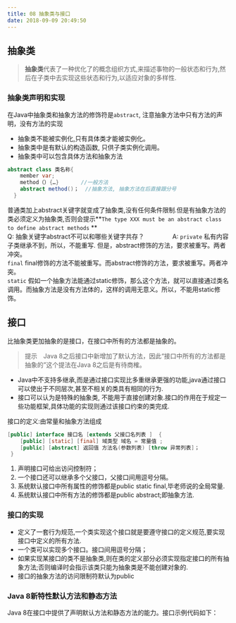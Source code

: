 ```yaml
---
title: 08 抽象类与接口
date: 2018-09-09 20:49:50
---
```

## 抽象类
> **抽象类**代表了一种优化了的概念组织方式,来描述事物的一般状态和行为,然后在子类中去实现这些状态和行为,以适应对象的多样性. 

### 抽象类声明和实现
在Java中抽象类和抽象方法的修饰符是`abstract`, 注意抽象方法中只有方法的声明，没有方法的实现

* 抽象类不能被实例化,只有具体类才能被实例化。
* 抽象类中是有默认的构造函数, 只供子类实例化调用。 
* 抽象类中可以包含具体方法和抽象方法
     
``` java
abstract class 类名称{           
    member var;  
    method（）{…}       //一般方法
    abstract method()；  //抽象方法, 抽象方法在后直接跟分号          
  }
``` 

普通类加上abstract关键字就变成了抽象类,没有任何条件限制.但是有抽象方法的类必须定义为抽象类,否则会提示**`The type XXX must be an abstract class to define abstract methods` **
　　  
Q: 抽象关键字abstract不可以和哪些关键字共存？ 　　　　
A: `private`  私有内容子类继承不到，所以，不能重写. 但是，abstract修饰的方法，要求被重写。两者冲突。          
`final`   final修饰的方法不能被重写。而abstract修饰的方法，要求被重写。两者冲突。                           
`static` 假如一个抽象方法能通过static修饰，那么这个方法，就可以直接通过类名调用。而抽象方法是没有方法体的，这样的调用无意义。所以，不能用static修饰。 

## 接口       
比抽象类更加抽象的是接口，在接口中所有的方法都是抽象的。
> 提示　Java 8之后接口中新增加了默认方法，因此“接口中所有的方法都是抽象的”这个提法在Java 8之后是有待商榷。


* Java中不支持多继承,而是通过接口实现比多重继承更强的功能,java通过接口可以使出于不同层次,甚至不相关的类具有相同的行为.
* 接口可以认为是特殊的抽象类, 不能用于直接创建对象.接口的作用在于规定一些功能框架,具体功能的实现则通过该接口约束的类完成. 
      
接口的定义:由常量和抽象方法组成  

``` java          
[public] interface 接口名 [extends 父接口名列表 ]  {                 
    [public] [static] [final] 域类型 域名 = 常量值 ;                 
    [public] [abstract] 返回值 方法名(参数列表) [throw 异常列表]；           
 }
```                     
1. 声明接口可给出访问控制符；  
2. 一个接口还可以继承多个父接口，父接口间用逗号分隔。   
3. 系统默认接口中所有属性的修饰都是public static final,毕老师说的全局常量.   
4. 系统默认接口中所有方法的修饰都是public abstract;即抽象方法.  

### 接口的实现 
* 定义了一套行为规范,一个类实现这个接口就是要遵守接口的定义规范,要实现接口中定义的所有方法.          
* 一个类可以实现多个接口。接口间用逗号分隔；  
* 如果实现某接口的类不是抽象类,则在类的定义部分必须实现指定接口的所有抽象方法;否则编译时会指示该类只能为抽象类是不能创建对象的.   
* 接口的抽象方法的访问限制符默认为public

### Java 8新特性默认方法和静态方法
Java 8在接口中提供了声明默认方法和静态方法的能力。接口示例代码如下：
``` java
